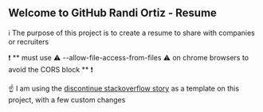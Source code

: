 ## Welcome to GitHub Randi Ortiz - Resume

 :information_source: The purpose of this project is to create a resume to share with companies or recruiters

:exclamation: ** must use :warning: --allow-file-access-from-files :warning: on chrome browsers to avoid the CORS block ** :exclamation:

:point_up: I am using the  [discontinue stackoverflow story](https://meta.stackoverflow.com/questions/415293/sunsetting-jobs-developer-story) as a template on this project, with a few custom changes
